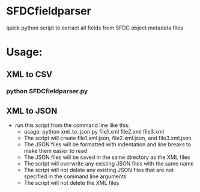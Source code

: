 # SFDCfieldparser
quick python script to extract all fields from SFDC object metadata files

# Usage: 
## XML to CSV
### python SFDCfieldparser.py <path to SFDC metadata files>

## XML to JSON
- run this script from the command line like this:
  - usage: python xml_to_json.py file1.xml file2.xml file3.xml 
  - The script will create file1.xml.json, file2.xml.json, and file3.xml.json
  - The JSON files will be formatted with indentation and line breaks to make them easier to read
  - The JSON files will be saved in the same directory as the XML files
  - The script will overwrite any existing JSON files with the same name
  - The script will not delete any existing JSON files that are not specified in the command line arguments
  - The script will not delete the XML files

